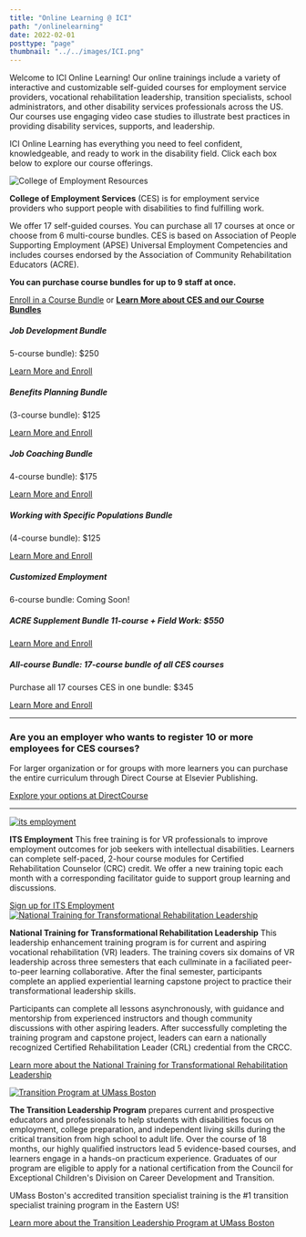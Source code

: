 ```yaml
---
title: "Online Learning @ ICI"
path: "/onlinelearning"
date: 2022-02-01
posttype: "page"
thumbnail: "../../images/ICI.png"
---
```

Welcome to ICI Online Learning! Our online trainings include a variety of interactive and customizable self-guided courses for employment service providers, vocational rehabilitation leadership, transition specialists, school administrators, and other disability services professionals across the US. Our courses use engaging video case studies to illustrate best practices in providing disability services, supports, and leadership.

ICI Online Learning has everything you need to feel confident, knowledgeable, and ready to work in the disability field. Click each box below to explore our course offerings.
<div class="d-grid gap-3">

<div class="card">
    <img src="ces.png" class="card-img-top" style="max-width: 600px;" alt="College of Employment Resources">
    <div class="card-body">
      <p ><strong>College of Employment Services</strong> (CES) is for employment service providers who support people with disabilities to find fulfilling work.</p>
<p>
  We offer 17 self-guided courses. You can purchase all 17 courses at once or choose from 6 multi-course bundles. CES is based on Association of People Supporting Employment (APSE) Universal Employment Competencies and includes courses endorsed by the Association of Community Rehabilitation Educators (ACRE).
</p>       
<p><strong>You can purchase course bundles for up to 9 staff at once.</strong></p>
<p>
  
  <a data-bs-toggle="collapse" class="btn btn-primary" href="#collapseCES" role="button" aria-expanded="false" aria-controls="collapseCES">Enroll in a Course Bundle</a></strong> or <a href="ces_faq"><strong>Learn More about CES and our Course Bundles</strong></a></p>
<div class="collapse" id="collapseCES">
      <div class="row">
        <div class="col-md"><div class="card">
          <div class="card-body">
            <h5 class="card-title">Job Development Bundle</h5>
            <p>5-course bundle): $250 </p>
            <p><a href="https://elearning.communityinclusion.org/browse/ces/courses/ces-job-development-bundle" class="btn btn-primary">Learn More and Enroll</a>
              </p>
          </div>
        </div></div>
        <div class="col-md"><div class="card"">
          <div class="card-body">
            <h5 class="card-title">Benefits Planning Bundle </h5>
            <p>(3-course bundle): $125 </p>
            <p><a href="http://elearning.communityinclusion.org/browse/ces/courses/ces-benefits-planning-bundle" class="btn btn-primary">Learn More and Enroll</a>
             </p>
          </div>
        </div></div>
      </div>
      <p></p>
      <div class="row">
        <div class="col-md"><div class="card" >
          <div class="card-body">
            <h5 class="card-title">Job Coaching Bundle </h5>
            <p>4-course bundle): $175</p>
            <p><a href="https://elearning.communityinclusion.org/browse/ces/courses/ces-job-coaching" class="btn btn-primary">Learn More and Enroll</a>
           </p>
          </div>
        </div></div>
        <div class="col-md"><div class="card">
          <div class="card-body">
            <h5 class="card-title">Working with Specific Populations Bundle</h5>
            <p>(4-course bundle): $125 </p>
            <p><a href="http://elearning.communityinclusion.org/browse/ces/courses/ces-working-with-specific-populations" class="btn btn-primary">Learn More and Enroll</a>
            </p>
          </div>
        </div></div>
      </div>
      <p></p>
      <div class="row">
        <div class="col-md"><div class="card" >
          <div class="card-body">
            <h5 class="card-title">Customized Employment  </h5>
            <p>6-course bundle: Coming Soon! </p>
          </div>
        </div></div>
        <div class="col-md"><div class="card">
          <div class="card-body">
            <h5 class="card-title">ACRE Supplement Bundle 11-course + Field Work: $550</h5>
            <p><a href="ces_acre_faq/" class="btn btn-primary">Learn More and Enroll</a> 
           </p>
          </div>
        </div></div>
      </div>
      <p></p>
      <div class="row">
        <div class="col-md"><div class="card" >
          <div class="card-body">
            <h5 class="card-title">All-course Bundle: 17-course bundle of all CES courses </h5>
            <p>Purchase all 17 courses CES in one bundle: $345</p>
            <p></p>
            <p><a href="https://elearning.communityinclusion.org/browse/ces/courses/ces-new-template" class="btn btn-primary">Learn More and Enroll</a></p>
          </div>
        </div></div>
    </div>
    <p></p>
    <hr>
    <h3 class="h5">Are you an employer who wants to register 10 or more employees for CES courses? </h3>
    <p>For larger organization or for groups with more learners you can purchase the entire curriculum through Direct Course at Elsevier Publishing.</p>
    <p> <a href="https://directcourseonline.com/employment-services/" >Explore your options at DirectCourse</a></p>
  <hr>
    </div>
  </div>
</div>
  <div class="card">
    <a href="https://urls.communityinclusion.org/its-employment">
    <img src="its_employment.png" class="card-img-top" style="max-width: 600px;" alt="its employment"></a>
    <div class="card-body">
      <p class="card-text"><strong>ITS Employment</strong> This free training is for VR professionals to improve employment outcomes for job seekers with intellectual disabilities. Learners can complete self-paced, 2-hour course modules for Certified Rehabilitation Counselor (CRC) credit. We offer a new training topic each month with a corresponding facilitator guide to support group learning and discussions.</p>
      <a  href="https://urls.communityinclusion.org/its-employment">
        Sign up for ITS Employment</a>
      </a>
    </div>
  </div>
  <div class="card"><a href="https://www.uwstout.edu/SVRI/NTCTRL">
    <img src="ntct.png" class="card-img-top" style="max-width: 600px;" alt="National Training for Transformational Rehabilitation Leadership"></a>
    <div class="card-body">
      <p class="card-text"><strong>National Training for Transformational Rehabilitation Leadership</strong> This leadership enhancement training program is for current and aspiring vocational rehabilitation (VR) leaders. The training covers six domains of VR leadership across three semesters that each cullminate in a faciliated peer-to-peer learning collaborative. After the final semester, participants complete an applied experiential learning capstone project to practice their transformational leadership skills.</p>
      <p>Participants can complete all lessons asynchronously, with guidance and mentorship from experienced instructors and though community discussions with other aspiring leaders. After successfully completing the training program and capstone project, leaders can earn a nationally recognized Certified Rehabilitation Leader (CRL) credential from the CRCC.</p>
      <p><a href="https://www.uwstout.edu/SVRI/NTCTRL">Learn more about the National Training for Transformational Rehabilitation Leadership</a></p>
    </div>
  </div>
  <div class="card"><a href="https://online.umb.edu/programs/transition_leadership_certificate">
    <img src="transition_leadership.png" class="card-img-top" style="max-width: 600px;" alt="Transition  Program at UMass Boston"></a>
    <div class="card-body">
      <p class="card-text"><strong>The Transition Leadership Program</strong> prepares current and prospective educators and professionals to help students with disabilities focus on employment, college preparation, and independent living skills during the critical transition from high school to adult life. Over the course of 18 months, our highly qualified instructors lead 5 evidence-based courses, and learners engage in a hands-on practicum experience. Graduates of our program are eligible to apply for a national certification from the Council for Exceptional Children's Division on Career Development and Transition.</p>
       <p>UMass Boston's accredited transition specialist training is the #1 transition specialist training program in the Eastern US!</p>
       <p><a href="https://online.umb.edu/programs/transition_leadership_certificate">Learn more about the Transition Leadership Program at UMass Boston</a></p>
    </div>
  </div>